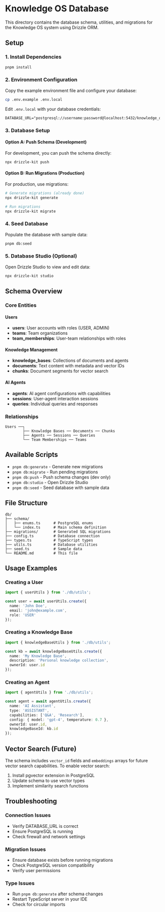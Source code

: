 # Knowledge OS Database

This directory contains the database schema, utilities, and migrations for the Knowledge OS system using Drizzle ORM.

## Setup

### 1. Install Dependencies
```bash
pnpm install
```

### 2. Environment Configuration
Copy the example environment file and configure your database:
```bash
cp .env.example .env.local
```

Edit `.env.local` with your database credentials:
```env
DATABASE_URL="postgresql://username:password@localhost:5432/knowledge_os"
```

### 3. Database Setup

#### Option A: Push Schema (Development)
For development, you can push the schema directly:
```bash
npx drizzle-kit push
```

#### Option B: Run Migrations (Production)
For production, use migrations:
```bash
# Generate migrations (already done)
npx drizzle-kit generate

# Run migrations
npx drizzle-kit migrate
```

### 4. Seed Database
Populate the database with sample data:
```bash
pnpm db:seed
```

### 5. Database Studio (Optional)
Open Drizzle Studio to view and edit data:
```bash
npx drizzle-kit studio
```

## Schema Overview

### Core Entities

#### Users
- **users**: User accounts with roles (USER, ADMIN)
- **teams**: Team organizations
- **team_memberships**: User-team relationships with roles

#### Knowledge Management
- **knowledge_bases**: Collections of documents and agents
- **documents**: Text content with metadata and vector IDs
- **chunks**: Document segments for vector search

#### AI Agents
- **agents**: AI agent configurations with capabilities
- **sessions**: User-agent interaction sessions
- **queries**: Individual queries and responses

### Relationships

```
Users ──┐
        ├── Knowledge Bases ── Documents ── Chunks
        ├── Agents ── Sessions ── Queries
        └── Team Memberships ── Teams
```

## Available Scripts

- `pnpm db:generate` - Generate new migrations
- `pnpm db:migrate` - Run pending migrations
- `pnpm db:push` - Push schema changes (dev only)
- `pnpm db:studio` - Open Drizzle Studio
- `pnpm db:seed` - Seed database with sample data

## File Structure

```
db/
├── schema/
│   ├── enums.ts      # PostgreSQL enums
│   └── index.ts      # Main schema definition
├── migrations/       # Generated SQL migrations
├── config.ts         # Database connection
├── types.ts          # TypeScript types
├── utils.ts          # Database utilities
├── seed.ts           # Sample data
└── README.md         # This file
```

## Usage Examples

### Creating a User
```typescript
import { userUtils } from './db/utils';

const user = await userUtils.create({
  name: 'John Doe',
  email: 'john@example.com',
  role: 'USER'
});
```

### Creating a Knowledge Base
```typescript
import { knowledgeBaseUtils } from './db/utils';

const kb = await knowledgeBaseUtils.create({
  name: 'My Knowledge Base',
  description: 'Personal knowledge collection',
  ownerId: user.id
});
```

### Creating an Agent
```typescript
import { agentUtils } from './db/utils';

const agent = await agentUtils.create({
  name: 'AI Assistant',
  type: 'ASSISTANT',
  capabilities: ['Q&A', 'Research'],
  config: { model: 'gpt-4', temperature: 0.7 },
  ownerId: user.id,
  knowledgeBaseId: kb.id
});
```

## Vector Search (Future)

The schema includes `vector_id` fields and `embeddings` arrays for future vector search capabilities. To enable vector search:

1. Install pgvector extension in PostgreSQL
2. Update schema to use vector types
3. Implement similarity search functions

## Troubleshooting

### Connection Issues
- Verify DATABASE_URL is correct
- Ensure PostgreSQL is running
- Check firewall and network settings

### Migration Issues
- Ensure database exists before running migrations
- Check PostgreSQL version compatibility
- Verify user permissions

### Type Issues
- Run `pnpm db:generate` after schema changes
- Restart TypeScript server in your IDE
- Check for circular imports
